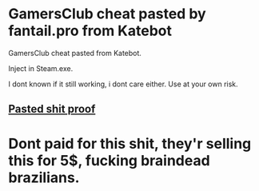 # GamersClub cheat pasted by fantail.pro from Katebot
GamersClub cheat pasted from Katebot.

Inject in Steam.exe.

I dont known if it still working, i dont care either.
Use at your own risk.

## [Pasted shit proof](http://prntscr.com/ouuooq)

# Dont paid for this shit, they'r selling this for 5$, fucking braindead brazilians.
